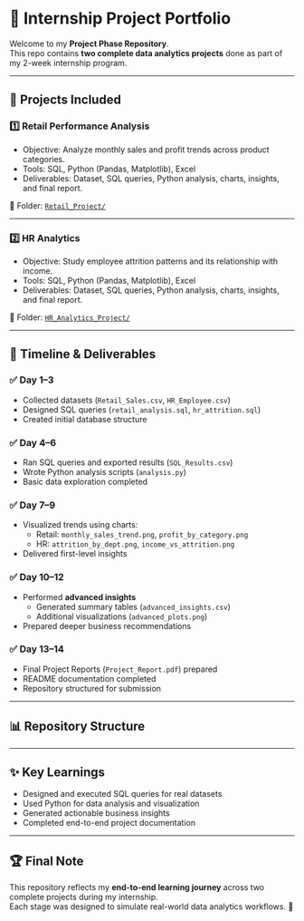 # 🚀 Internship Project Portfolio

Welcome to my **Project Phase Repository**.  
This repo contains **two complete data analytics projects** done as part of my 2-week internship program.

---

## 📌 Projects Included

### 1️⃣ Retail Performance Analysis
- Objective: Analyze monthly sales and profit trends across product categories.
- Tools: SQL, Python (Pandas, Matplotlib), Excel
- Deliverables: Dataset, SQL queries, Python analysis, charts, insights, and final report.

📂 Folder: [`Retail_Project/`](./Retail_Project)

---

### 2️⃣ HR Analytics
- Objective: Study employee attrition patterns and its relationship with income.
- Tools: SQL, Python (Pandas, Matplotlib), Excel
- Deliverables: Dataset, SQL queries, Python analysis, charts, insights, and final report.

📂 Folder: [`HR_Analytics_Project/`](./HR_Analytics_Project)

---

## 📅 Timeline & Deliverables

### ✅ Day 1–3
- Collected datasets (`Retail_Sales.csv`, `HR_Employee.csv`)
- Designed SQL queries (`retail_analysis.sql`, `hr_attrition.sql`)
- Created initial database structure

### ✅ Day 4–6
- Ran SQL queries and exported results (`SQL_Results.csv`)
- Wrote Python analysis scripts (`analysis.py`)
- Basic data exploration completed

### ✅ Day 7–9
- Visualized trends using charts:
  - Retail: `monthly_sales_trend.png`, `profit_by_category.png`
  - HR: `attrition_by_dept.png`, `income_vs_attrition.png`
- Delivered first-level insights

### ✅ Day 10–12
- Performed **advanced insights**
  - Generated summary tables (`advanced_insights.csv`)
  - Additional visualizations (`advanced_plots.png`)
- Prepared deeper business recommendations

### ✅ Day 13–14
- Final Project Reports (`Project_Report.pdf`) prepared
- README documentation completed
- Repository structured for submission

---

## 📊 Repository Structure


---

## ✨ Key Learnings
- Designed and executed SQL queries for real datasets
- Used Python for data analysis and visualization
- Generated actionable business insights
- Completed end-to-end project documentation

---

## 🏆 Final Note
This repository reflects my **end-to-end learning journey** across two complete projects during my internship.  
Each stage was designed to simulate real-world data analytics workflows. 🚀
